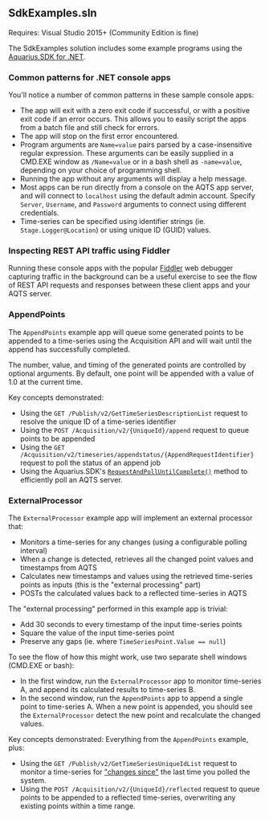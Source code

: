 ## SdkExamples.sln

Requires: Visual Studio 2015+ (Community Edition is fine)

The SdkExamples solution includes some example programs using the [Aquarius.SDK for .NET](https://github.com/AquaticInformatics/aquarius-sdk-net).

### Common patterns for .NET console apps

You'll notice a number of common patterns in these sample console apps:
- The app will exit with a zero exit code if successful, or with a positive exit code if an error occurs. This allows you to easily script the apps from a batch file and still check for errors.
- The app will stop on the first error encountered.
- Program arguments are `Name=value` pairs parsed by a case-insensitive regular expression. These arguments can be easily supplied in a CMD.EXE window as `/Name=value` or in a bash shell as `-name=value`, depending on your choice of programming shell.
- Running the app without any arguments will display a help message.
- Most apps can be run directly from a console on the AQTS app server, and will connect to `localhost` using the default admin account. Specify `Server`, `Username`, and `Password` arguments to connect using different credentials.
- Time-series can be specified using identifier strings (ie. `Stage.Logger@Location`) or using unique ID (GUID) values. 

### Inspecting REST API traffic using Fiddler

Running these console apps with the popular [Fiddler](http://www.telerik.com/fiddler) web debugger capturing traffic in the background can be a useful exercise to see the flow of REST API requests and responses between these client apps and your AQTS server.

### AppendPoints

The `AppendPoints` example app will queue some generated points to be appended to a time-series using the Acquisition API and will wait until the append has successfully completed.

The number, value, and timing of the generated points are controlled by optional arguments. By default, one point will be appended with a value of 1.0 at the current time.

Key concepts demonstrated:
- Using the `GET /Publish/v2/GetTimeSeriesDescriptionList` request to resolve the unique ID of a time-series identifier
- Using the `POST /Acquisition/v2/{UniqueId}/append` request to queue points to be appended
- Using the `GET /Acquisition/v2/timeseries/appendstatus/{AppendRequestIdentifier}` request to poll the status of an append job
- Using the Aquarius.SDK's [`RequestAndPollUntilComplete()`](https://github.com/AquaticInformatics/aquarius-sdk-net/wiki/Adaptive-polling#adaptive-polling-via-requestandpolluntilcomplete) method to efficiently poll an AQTS server.

### ExternalProcessor

The `ExternalProcessor` example app will implement an external processor that:
- Monitors a time-series for any changes (using a configurable polling interval)
- When a change is detected, retrieves all the changed point values and timestamps from AQTS
- Calculates new timestamps and values using the retrieved time-series points as inputs (this is the "external processing" part)
- POSTs the calculated values back to a reflected time-series in AQTS

The "external processing" performed in this example app is trivial:
- Add 30 seconds to every timestamp of the input time-series points
- Square the value of the input time-series point
- Preserve any gaps (ie. where `TimeSeriesPoint.Value == null`)

To see the flow of how this might work, use two separate shell windows (CMD.EXE or bash):
- In the first window, run the `ExternalProcessor` app to monitor time-series A, and append its calculated results to time-series B.
- In the second window, run the `AppendPoints` app to append a single point to time-series A. When a new point is appended, you should see the `ExternalProcessor` detect the new point and recalculate the changed values.

Key concepts demonstrated: Everything from the `AppendPoints` example, plus:
- Using the `GET /Publish/v2/GetTimeSeriesUniqueIdList` request to monitor a time-series for ["changes since"](https://github.com/AquaticInformatics/aquarius-sdk-net/wiki/Monitoring-changes-to-a-time-series#changes-since-concept) the last time you polled the system.
- Using the `POST /Acquisition/v2/{UniqueId}/reflected` request to queue points to be appended to a reflected time-series, overwriting any existing points within a time range.
